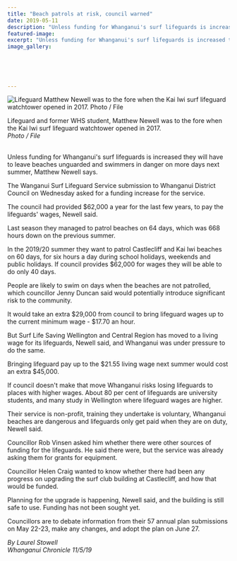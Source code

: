```yaml
---
title: "Beach patrols at risk, council warned"
date: 2019-05-11
description: "Unless funding for Whanganui's surf lifeguards is increased they will have to leave beaches unguarded & swimmers..."
featured-image: 
excerpt: "Unless funding for Whanganui's surf lifeguards is increased they will have to leave beaches unguarded and swimmers in danger on more days next summer, Matthew Newell says."
image_gallery:
	
	
	
	
	
---
```


<p><img src="https://www.nzherald.co.nz/resizer/U-Tx7upTTwlsTiJh2vVyWG-PEoQ=/620x349/smart/filters:quality(70)/arc-anglerfish-syd-prod-nzme.s3.amazonaws.com/public/ZVZQ3RAVM5G2JIOKWVI6RQSHF4.jpg" alt="Lifeguard Matthew Newell was to the fore when the Kai Iwi surf lifeguard watchtower opened in 2017. Photo / File" /></p>
<p><span>Lifeguard and former WHS student, Matthew Newell was to the fore when the Kai Iwi surf lifeguard watchtower opened in 2017. <br /><em>Photo / File</em></span></p>
<p><br />Unless funding for Whanganui's surf lifeguards is increased they will have to leave beaches unguarded and swimmers in danger on more days next summer, Matthew Newell says.</p>
<p>The Wanganui Surf Lifeguard Service submission to Whanganui District Council on Wednesday asked for a funding increase for the service.</p>
<p>The council had provided $62,000 a year for the last few years, to pay the lifeguards' wages, Newell said.</p>
<p>Last season they managed to patrol beaches on 64 days, which was 668 hours down on the previous summer.</p>
<p>In the 2019/20 summer they want to patrol Castlecliff and Kai Iwi beaches on 60 days, for six hours a day during school holidays, weekends and public holidays. If council provides $62,000 for wages they will be able to do only 40 days.</p>
<p>People are likely to swim on days when the beaches are not patrolled, which councillor Jenny Duncan said would potentially introduce significant risk to the community.</p>
<p>It would take an extra $29,000 from council to bring lifeguard wages up to the current minimum wage - $17.70 an hour.</p>
<p>But Surf Life Saving Wellington and Central Region has moved to a living wage for its lifeguards, Newell said, and Whanganui was under pressure to do the same.</p>
<p>Bringing lifeguard pay up to the $21.55 living wage next summer would cost an extra $45,000.</p>
<p>If council doesn't make that move Whanganui risks losing lifeguards to places with higher wages. About 80 per cent of lifeguards are university students, and many study in Wellington where lifeguard wages are higher.</p>
<p>Their service is non-profit, training they undertake is voluntary, Whanganui beaches are dangerous and lifeguards only get paid when they are on duty, Newell said.</p>
<p>Councillor Rob Vinsen asked him whether there were other sources of funding for the lifeguards. He said there were, but the service was already asking them for grants for equipment.</p>
<p>Councillor Helen Craig wanted to know whether there had been any progress on upgrading the surf club building at Castlecliff, and how that would be funded.</p>
<p>Planning for the upgrade is happening, Newell said, and the building is still safe to use. Funding has not been sought yet.</p>
<p>Councillors are to debate information from their 57 annual plan submissions on May 22-23, make any changes, and adopt the plan on June 27.</p>
<p><em>By Laurel Stowell</em><br /><em>Whanganui Chronicle 11/5/19</em></p>


